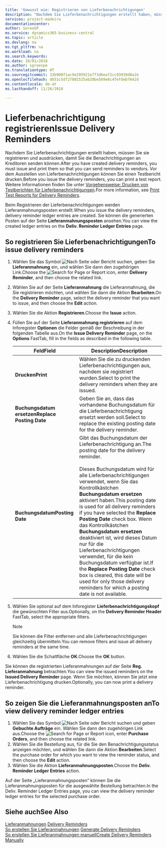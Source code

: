 ```yaml
---
title: 'Gewusst wie: Registrieren von Lieferbenachrichtigungen'
description: "Nachdem Sie Lieferbenachrichtigungen erstellt haben, müssen Sie sie registrieren und ausdrücken, damit Sie die Benachrichtigungen an Kreditoren senden können. Vor der Registrierung der Lieferbenachrichtigungen können Sie einen Testbericht drucken."
services: project-madeira
documentationcenter: 
author: SorenGP
ms.service: dynamics365-business-central
ms.topic: article
ms.devlang: na
ms.tgt_pltfrm: na
ms.workload: na
ms.search.keywords: 
ms.date: 10/01/2018
ms.author: sgroespe
ms.translationtype: HT
ms.sourcegitcommit: 33b900f1ac9e295921e7f3d6ea72cc93939d8a1b
ms.openlocfilehash: db51c5df27802525ab20be569e8c4fefdeb7642d
ms.contentlocale: de-at
ms.lasthandoff: 11/26/2018

---
```

# <a name="issue-delivery-reminders"></a><span data-ttu-id="211bf-104">Lieferbenachrichtigung registrieren</span><span class="sxs-lookup"><span data-stu-id="211bf-104">Issue Delivery Reminders</span></span>
<span data-ttu-id="211bf-105">Nachdem Sie Lieferbenachrichtigungen erstellt haben, müssen Sie sie registrieren und ausdrücken, damit Sie die Benachrichtigungen an Kreditoren senden können.</span><span class="sxs-lookup"><span data-stu-id="211bf-105">After you have created delivery reminders, you must issue and print them so that you can send reminders to vendors.</span></span> <span data-ttu-id="211bf-106">Vor dem Ausstellen von Lieferbenachrichtigungen können Sie einen Testbericht drucken.</span><span class="sxs-lookup"><span data-stu-id="211bf-106">Before you issue the delivery reminders, you can print a test report.</span></span> <span data-ttu-id="211bf-107">Weitere Informationen finden Sie unter [Vorgehensweise: Drucken von Testberichten für  Lieferbenachrichtigungen](how-to-print-test-reports-for-delivery-reminders.md).</span><span class="sxs-lookup"><span data-stu-id="211bf-107">For more information, see [Print Test Reports for Delivery Reminders](how-to-print-test-reports-for-delivery-reminders.md).</span></span>  

<span data-ttu-id="211bf-108">Beim Registrieren der Lieferbenachrichtigungen werden Lieferanmahnungsposten erstellt.</span><span class="sxs-lookup"><span data-stu-id="211bf-108">When you issue the delivery reminders, delivery reminder ledger entries are created.</span></span> <span data-ttu-id="211bf-109">Sie können die generierten Posten auf der Seite **Lieferanmahnungsposten** ansehen.</span><span class="sxs-lookup"><span data-stu-id="211bf-109">You can view the created ledger entries on the **Deliv. Reminder Ledger Entries** page.</span></span>  

## <a name="to-issue-delivery-reminders"></a><span data-ttu-id="211bf-110">So registrieren Sie Lieferbenachrichtigungen</span><span class="sxs-lookup"><span data-stu-id="211bf-110">To issue delivery reminders</span></span>  

1.  <span data-ttu-id="211bf-111">Wählen Sie das Symbol ![Nach Seite oder Bericht suchen](../../media/ui-search/search_small.png "Nach Seite oder Bericht suchen"), geben Sie **Lieferanmahnung** ein, und wählen Sie dann den zugehörigen Link.</span><span class="sxs-lookup"><span data-stu-id="211bf-111">Choose the ![Search for Page or Report](../../media/ui-search/search_small.png "Search for Page or Report icon") icon, enter **Delivery Reminder**, and then choose the related link.</span></span>  
2.  <span data-ttu-id="211bf-112">Wählen Sie auf der Seite **Lieferanmahnung** die Lieferanmahnung, die Sie registrieren möchten, und wählen Sie dann die Aktion **Bearbeiten**.</span><span class="sxs-lookup"><span data-stu-id="211bf-112">On the **Delivery Reminder** page, select the delivery reminder that you want to issue, and then choose the **Edit** action.</span></span>  
3.  <span data-ttu-id="211bf-113">Wählen Sie die Aktion **Registrieren**.</span><span class="sxs-lookup"><span data-stu-id="211bf-113">Choose the **Issue** action.</span></span>  
4.  <span data-ttu-id="211bf-114">Füllen Sie auf der Seite **Lieferanmahnung registrieren** auf dem Inforegister **Optionen** die Felder gemäß der Beschreibung in der folgenden Tabelle aus.</span><span class="sxs-lookup"><span data-stu-id="211bf-114">On the **Issue Delivery Reminder** page, on the **Options** FastTab, fill in the fields as described in the following table.</span></span>  

    |<span data-ttu-id="211bf-115">Feld</span><span class="sxs-lookup"><span data-stu-id="211bf-115">Field</span></span>|<span data-ttu-id="211bf-116">Description</span><span class="sxs-lookup"><span data-stu-id="211bf-116">Description</span></span>|  
    |---------------------------------|---------------------------------------|  
    |<span data-ttu-id="211bf-117">**Drucken**</span><span class="sxs-lookup"><span data-stu-id="211bf-117">**Print**</span></span>|<span data-ttu-id="211bf-118">Wählen Sie die zu druckenden Lieferbenachrichtigungen aus, nachdem sie registriert wurden.</span><span class="sxs-lookup"><span data-stu-id="211bf-118">Select to print the delivery reminders when they are issued.</span></span>|  
    |<span data-ttu-id="211bf-119">**Buchungsdatum ersetzen**</span><span class="sxs-lookup"><span data-stu-id="211bf-119">**Replace Posting Date**</span></span>|<span data-ttu-id="211bf-120">Geben Sie an, dass das vorhandene Buchungsdatum für die Lieferbenachrichtigung ersetzt werden soll.</span><span class="sxs-lookup"><span data-stu-id="211bf-120">Select to replace the existing posting date for the delivery reminder.</span></span>|  
    |<span data-ttu-id="211bf-121">**Buchungsdatum**</span><span class="sxs-lookup"><span data-stu-id="211bf-121">**Posting Date**</span></span>|<span data-ttu-id="211bf-122">Gibt das Buchungsdatum der Lieferbenachrichtigung an.</span><span class="sxs-lookup"><span data-stu-id="211bf-122">The posting date for the delivery reminder.</span></span><br /><br /> <span data-ttu-id="211bf-123">Dieses Buchungsdatum wird für alle Lieferbenachrichtigungen verwendet, wenn Sie das Kontrollkästchen **Buchungsdatum ersetzen** aktiviert haben.</span><span class="sxs-lookup"><span data-stu-id="211bf-123">This posting date is used for all delivery reminders if you have selected the **Replace Posting Date** check box.</span></span> <span data-ttu-id="211bf-124">Wenn das Kontrollkästchen **Buchungsdatum ersetzen** deaktiviert ist, wird dieses Datum nur für die Lieferbenachrichtigungen verwendet, für die kein Buchungsdatum verfügbar ist.</span><span class="sxs-lookup"><span data-stu-id="211bf-124">If the **Replace Posting Date** check box is cleared, this date will be used for only those delivery reminders for which a posting date is not available.</span></span>|  

5.  <span data-ttu-id="211bf-125">Wählen Sie optional auf dem Inforegister **Lieferbenachrichtigungskopf** die gewünschten Filter aus.</span><span class="sxs-lookup"><span data-stu-id="211bf-125">Optionally, on the **Delivery Reminder Header** FastTab, select the appropriate filters.</span></span>  

    > [!NOTE]  
    >  <span data-ttu-id="211bf-126">Sie können die Filter entfernen und alle Lieferbenachrichtigungen gleichzeitig übermitteln.</span><span class="sxs-lookup"><span data-stu-id="211bf-126">You can remove filters and issue all delivery reminders at the same time.</span></span>  

6.  <span data-ttu-id="211bf-127">Wählen Sie die Schaltfläche **OK**.</span><span class="sxs-lookup"><span data-stu-id="211bf-127">Choose the **OK** button.</span></span>  

<span data-ttu-id="211bf-128">Sie können die registrierten Lieferanmahnungen auf der Seite **Reg. Lieferanmahnung** betrachten.</span><span class="sxs-lookup"><span data-stu-id="211bf-128">You can view the issued reminders on the **Issued Delivery Reminder** page.</span></span> <span data-ttu-id="211bf-129">Wenn Sie möchten, können Sie jetzt eine Lieferbenachrichtigung drucken.</span><span class="sxs-lookup"><span data-stu-id="211bf-129">Optionally, you can now print a delivery reminder.</span></span>  

## <a name="to-view-delivery-reminder-ledger-entries"></a><span data-ttu-id="211bf-130">So zeigen Sie die Lieferanmahnungsposten an</span><span class="sxs-lookup"><span data-stu-id="211bf-130">To view delivery reminder ledger entries</span></span>  

1.  <span data-ttu-id="211bf-131">Wählen Sie das Symbol ![Nach Seite oder Bericht suchen](../../media/ui-search/search_small.png "Nach Seite oder Bericht suchen") und geben **Gebuchte Aufträge** ein. Wählen Sie dann den zugehörigen Link aus.</span><span class="sxs-lookup"><span data-stu-id="211bf-131">Choose the ![Search for Page or Report](../../media/ui-search/search_small.png "Search for Page or Report icon") icon, enter **Purchase Orders**, and then choose the related link.</span></span>  
2.  <span data-ttu-id="211bf-132">Wählen Sie die Bestellung aus, für die Sie den Benachrichtigungsstatus anzeigen möchten, und wählen Sie dann die Aktion **Bearbeiten**.</span><span class="sxs-lookup"><span data-stu-id="211bf-132">Select the purchase order for which you want to view the reminder status, and then choose the **Edit** action.</span></span>  
3.  <span data-ttu-id="211bf-133">Wählen Sie die Aktion **Lieferanmahnungsposten**.</span><span class="sxs-lookup"><span data-stu-id="211bf-133">Choose the **Deliv. Reminder Ledger Entries** action.</span></span>  

<span data-ttu-id="211bf-134">Auf der Seite „Lieferanmahnungsposten” können Sie die Lieferanmahnungsposten für die ausgewählte Bestellung betrachten.</span><span class="sxs-lookup"><span data-stu-id="211bf-134">In the Deliv. Reminder Ledger Entries page, you can view the delivery reminder ledger entries for the selected purchase order.</span></span>  

## <a name="see-also"></a><span data-ttu-id="211bf-135">Siehe auch</span><span class="sxs-lookup"><span data-stu-id="211bf-135">See Also</span></span>  
 <span data-ttu-id="211bf-136">[Lieferanmahnungen](delivery-reminders.md) </span><span class="sxs-lookup"><span data-stu-id="211bf-136">[Delivery Reminders](delivery-reminders.md) </span></span>  
 <span data-ttu-id="211bf-137">[So erstellen Sie Lieferanmahnungen](how-to-generate-delivery-reminders.md) </span><span class="sxs-lookup"><span data-stu-id="211bf-137">[Generate Delivery Reminders](how-to-generate-delivery-reminders.md) </span></span>  
 [<span data-ttu-id="211bf-138">So erstellen Sie Lieferanmahnungen manuell</span><span class="sxs-lookup"><span data-stu-id="211bf-138">Create Delivery Reminders Manually</span></span>](how-to-create-delivery-reminders-manually.md)

